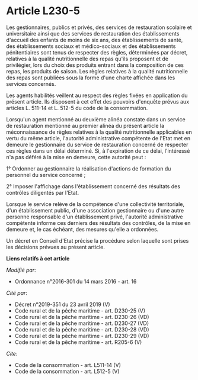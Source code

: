 # Article L230-5

Les gestionnaires, publics et privés, des services de restauration scolaire et universitaire ainsi que des services de
restauration des établissements d'accueil des enfants de moins de six ans, des établissements de santé, des établissements
sociaux et médico-sociaux et des établissements pénitentiaires sont tenus de respecter des règles, déterminées par décret,
relatives à la qualité nutritionnelle des repas qu'ils proposent et de privilégier, lors du choix des produits entrant dans
la composition de ces repas, les produits de saison. Les règles relatives à la qualité nutritionnelle des repas sont publiées
sous la forme d'une charte affichée dans les services concernés. 

Les agents habilités veillent au respect des règles fixées en application du présent article. Ils disposent à cet effet des
pouvoirs d'enquête prévus aux articles L. 511-14 et L. 512-5 du code de la consommation. 

Lorsqu'un agent mentionné au deuxième alinéa constate dans un service de restauration mentionné au premier alinéa du présent
article la méconnaissance de règles relatives à la qualité nutritionnelle applicables en vertu du même article, l'autorité
administrative compétente de l'Etat met en demeure le gestionnaire du service de restauration concerné de respecter ces
règles dans un délai déterminé. Si, à l'expiration de ce délai, l'intéressé n'a pas déféré à la mise en demeure, cette
autorité peut : 

1° Ordonner au gestionnaire la réalisation d'actions de formation du personnel du service concerné ; 

2° Imposer l'affichage dans l'établissement concerné des résultats des contrôles diligentés par l'Etat. 

Lorsque le service relève de la compétence d'une collectivité territoriale, d'un établissement public, d'une association
gestionnaire ou d'une autre personne responsable d'un établissement privé, l'autorité administrative compétente informe ces
derniers des résultats des contrôles, de la mise en demeure et, le cas échéant, des mesures qu'elle a ordonnées. 

Un décret en Conseil d'Etat précise la procédure selon laquelle sont prises les décisions prévues au présent article.

**Liens relatifs à cet article**

_Modifié par_:

  - Ordonnance n°2016-301 du 14 mars 2016 - art. 16

_Cité par_:

  - Décret n°2019-351 du 23 avril 2019 (V)
  - Code rural et de la pêche maritime - art. D230-25 (V)
  - Code rural et de la pêche maritime - art. D230-26 (VD)
  - Code rural et de la pêche maritime - art. D230-27 (VD)
  - Code rural et de la pêche maritime - art. D230-28 (VD)
  - Code rural et de la pêche maritime - art. D230-29 (VD)
  - Code rural et de la pêche maritime - art. R205-6 (V)

_Cite_:

  - Code de la consommation - art. L511-14 (V)
  - Code de la consommation - art. L512-5 (V)
